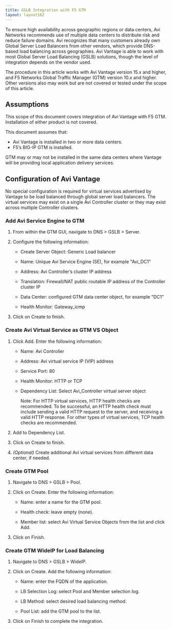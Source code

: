```yaml
---
title: GSLB Integration with F5 GTM
layout: layout162
---
```

To ensure high availability across geographic regions or data centers, Avi Networks recommends use of multiple data centers to distribute risk and reduce failure domains. Avi recognizes that many customers already own Global Server Load Balancers from other vendors, which provide DNS-based load balancing across geographies. Avi Vantage is able to work with most Global Server Load Balancing (GSLB) solutions, though the level of integration depends on the vendor used.

The procedure in this article works with Avi Vantage version 15.x and higher, and F5 Networks Global Traffic Manager (GTM) version 10.x and higher. Other versions also may work but are not covered or tested under the scope of this article.

## Assumptions

This scope of this document covers integration of Avi Vantage with F5 GTM. Installation of either product is not covered.

This document assumes that:

* Avi Vantage is installed in two or more data centers. 
* F5’s BIG-IP GTM is installed.  

GTM may or may not be installed in the same data centers where Vantage will be providing local application delivery services.

## Configuration of Avi Vantage

No special configuration is required for virtual services advertised by Vantage to be load balanced through global server load balancers. The virtual services may exist on a single Avi Controller cluster or they may exist across multiple Controller clusters.

### Add Avi Service Engine to GTM

<ol> 
 <li> <p>From within the GTM GUI, navigate to DNS &gt; GSLB &gt; Server.</p> </li> 
 <li> <p>Configure the following information:</p> 
  <ul> 
   <li> <p>Create Server Object: Generic Load balancer</p> </li> 
   <li> <p>Name: Unique Avi Service Engine (SE), for example "Avi_DC1"</p> </li> 
   <li> <p>Address: Avi Controller’s cluster IP address</p> </li> 
   <li> <p>Translation: Firewall/NAT public routable IP address of the Controller cluster IP</p> </li> 
   <li> <p>Data Center: configured GTM data center object, for example "DC1"</p> </li> 
   <li> <p>Health Monitor: Gateway_icmp</p> </li> 
  </ul> </li> 
 <li> <p>Click on Create to finish.</p> </li> 
</ol> 

### Create Avi Virtual Service as GTM VS Object

<ol> 
 <li> <p>Click Add. Enter the following information:</p> 
  <ul> 
   <li> <p>Name: Avi Controller</p> </li> 
   <li> <p>Address: Avi virtual service IP (VIP) address</p> </li> 
   <li> <p>Service Port: 80</p> </li> 
   <li> <p>Health Monitor: HTTP or TCP</p> </li> 
   <li> <p>Dependency List: Select Avi_Controller virtual server object</p> <p>Note: For HTTP virtual services, HTTP health checks are recommended. To be successful, an HTTP health check must include sending a valid HTTP request to the server, and receiving a valid HTTP response. For other types of virtual services, TCP health checks are recommended.</p> </li> 
  </ul> </li> 
 <li> <p>Add to Dependency List.</p> </li> 
 <li> <p>Click on Create to finish.</p> </li> 
 <li> <p><em>(Optional)</em> Create additional Avi virtual services from different data center, if needed.</p> </li> 
</ol> 

### Create GTM Pool

<ol> 
 <li> <p>Navigate to DNS &gt; GSLB &gt; Pool.</p> </li> 
 <li> <p>Click on Create. Enter the following information:</p> 
  <ul> 
   <li> <p>Name: enter a name for the GTM pool.</p> </li> 
   <li> <p>Health check: leave empty (none).</p> </li> 
   <li> <p>Member list: select Avi Virtual Service Objects from the list and click Add.</p> </li> 
  </ul> </li> 
 <li> <p>Click on Finish.</p> </li> 
</ol> 

### Create GTM WideIP for Load Balancing

<ol> 
 <li> <p>Navigate to DNS &gt; GSLB &gt; WideIP.</p> </li> 
 <li> <p>Click on Create. Add the following information:</p> 
  <ul> 
   <li> <p>Name: enter the FQDN of the application.</p> </li> 
   <li> <p>LB Selection Log: select Pool and Member selection log.</p> </li> 
   <li> <p>LB Method: select desired load balancing method.</p> </li> 
   <li> <p>Pool List: add the GTM pool to the list.</p> </li> 
  </ul> </li> 
 <li> <p>Click on Finish to complete the integration.</p> </li> 
</ol> 